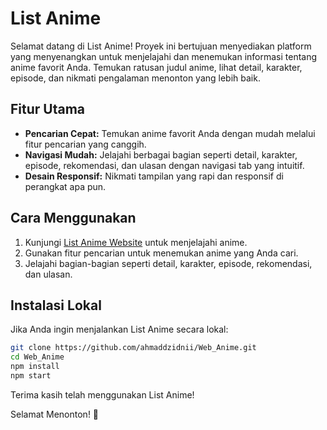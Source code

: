 # List Anime

<!-- ![List Anime Logo](link/to/logo.png) -->

Selamat datang di List Anime! Proyek ini bertujuan menyediakan platform yang menyenangkan untuk menjelajahi dan menemukan informasi tentang anime favorit Anda. Temukan ratusan judul anime, lihat detail, karakter, episode, dan nikmati pengalaman menonton yang lebih baik.

## Fitur Utama

- **Pencarian Cepat:** Temukan anime favorit Anda dengan mudah melalui fitur pencarian yang canggih.
- **Navigasi Mudah:** Jelajahi berbagai bagian seperti detail, karakter, episode, rekomendasi, dan ulasan dengan navigasi tab yang intuitif.
- **Desain Responsif:** Nikmati tampilan yang rapi dan responsif di perangkat apa pun.

## Cara Menggunakan

1. Kunjungi [List Anime Website](https://anime.ahmadzidni.my.id) untuk menjelajahi anime.
2. Gunakan fitur pencarian untuk menemukan anime yang Anda cari.
3. Jelajahi bagian-bagian seperti detail, karakter, episode, rekomendasi, dan ulasan.

## Instalasi Lokal

Jika Anda ingin menjalankan List Anime secara lokal:

```bash
git clone https://github.com/ahmaddzidnii/Web_Anime.git
cd Web_Anime
npm install
npm start
```

Terima kasih telah menggunakan List Anime!

Selamat Menonton! 🎉

